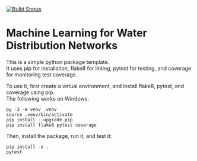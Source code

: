 [![Build Status](https://github.com/nmucke/IISc-campus-WDN/actions/workflows/CI.yml/badge.svg?event=push)](https://github.com/nmucke/IISc-campus-WDN/actions)

# Machine Learning for Water Distribution Networks

This is a simple python package template.  
It uses pip for installation, flake8 for linting, pytest for testing, and coverage for monitoring test coverage.

To use it, first create a virtual environment, and install flake8, pytest, and coverage using pip.  
The following works on Windows: 
```
py -3 -m venv .venv
source .venv/bin/activate
pip install --upgrade pip
pip install flake8 pytest coverage
```

Then, install the package, run it, and test it:
```
pip install -e .
pytest
```